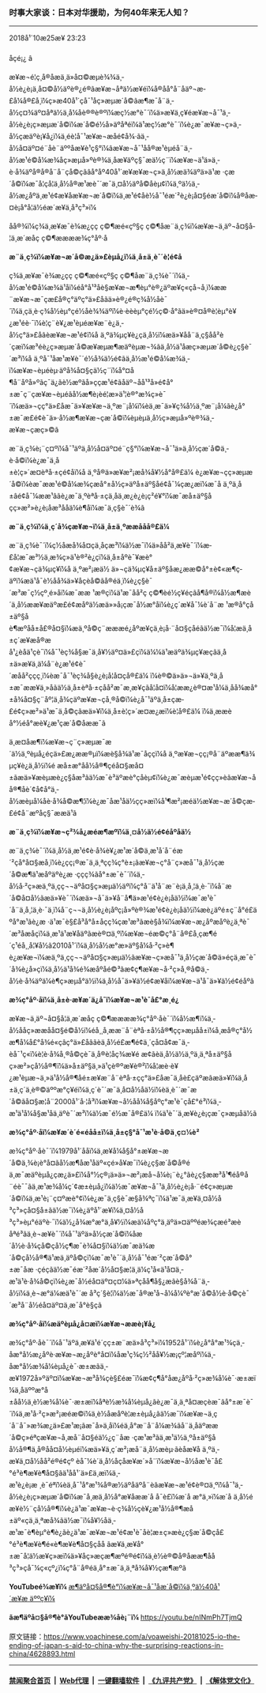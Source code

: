 ### 时事大家谈：日本对华援助，为何40年来无人知？
------------------------

<div class="published">
 <span class="date" title="ä¸­å½æ¶é´">
  <time datetime="2018-10-25T23:23:33+08:00">
   2018å¹´10æ25æ¥ 23:23
  </time>
 </span>
</div>
<br/>
<div class="wsw">
 <span class="dateline">
  åçé¡¿ â
 </span>
 <p>
  æ¥æ¬é¦ç¸å®åæä¸ä»å¤©æµè¾¾ä¸­å½è¿è¡ä¸å¤©å½äºè®¿é®ãæ¥æ¬åªä½æ¥éï¼å®åå°å¨åäº¬æ­£å¼å®£å¸ï¼ç»æ40å¹´çå¯¹åç»æµæ´å©ãæ¶æ¯å¨ä¸­å½ç¤¾äº¤åªä½ä¸å¼åè®®è®ºï¼æç½æ°è¯´ï¼ä»æ¥ä¸ç¥éæ¥æ¬å¯¹ä¸­å½è¿è¡ç»æµæ´å©ï¼æ´å©é½å»äºåªéï¼ä¹æç½æ°è¯´ï¼è¿æ¯æ¥æ¬ç»ä¸­å½çæäºè¡¥å¿ï¼ä¸éè¦å¯¹æ¥æ¬æ­åé¢å¾·ãä¸­å½å¤äº¤é¨åè¨äººåæ¥è¹ç§°ï¼âæ¥æ¬å¯¹åå®æ¹èµéå¨ä¸­å½æ¹é©å¼æ¾åç»æµå»ºè®¾ä¸­åæ¥äºç§¯æä½ç¨ï¼æ¥æ¬ä¹ä»ä¸­è·å¾äºå®å®å¨å¨çå©çãâå°åº40å¹´æ¥æ¥æ¬ç»ä¸­å½æä¾äºä»ä¹æ ·çæ´å©ï¼æ¯å¦çå¦ä¸­å½å®æ¹æè¯´æ¯ä¸¤å½äºå©åèµ¢ï¼ä¸ºä½ä¸­å½æ¿åºä¸æ¹é¢æ¥åæ¥æ¬æ´å©ï¼ä¸æ¹é¢åè½å¯¹éæ´²è¿è¡å¤§éæ´å©ï¼å®åæ­¤è¡å°å¦ä½éæ´æ¥ä¸­å³ç³»ï¼
 </p>
 <p>
  åå®¾ï¼ç¾ä¸­æ¥æ¯è¾æ¿ç­ç ç©¶æé«çº§ç ç©¶åæ¨ä¸­ç¾ï¼æ¥æ¬ä¸äº¬å¤§å­¦ä¸æ´æåç ç©¶ææææ¾ç°åº·å
 </p>
 <div class="wsw__embed">
 </div>
 <p>
  <strong>
   æ¨ä¸­ç¾ï¼æ¥æ¬æ´å©æ¿ä»£èµå¿ï¼ä¸­å±ä¸è¯´è¦é¢å­
  </strong>
 </p>
 <p>
  ç¾ä¸­æ¥æ¯è¾æ¿ç­ç ç©¶æé«çº§ç ç©¶åæ¨ä¸­ç¾è¯´ï¼ä¸­å½æ¹é©å¼æ¾ä¹åï¼éå°å¹³åè§æ¥æ¬æ¶èµ°è®¿äºæ¥ç«ç­å¬å¸ï¼ææ¨æ¥æ¬æ¯çæ­£å®ç°äºç°ä»£åãä»è®¿é®ç¾å½åè¯´ï¼ä¸çä¸è·ç¾å½èµ°çé½åè¾¾äºï¼è·èèèµ°çé½ç©·å°ãä»è®¤å®è¦èµ°è¥¿æ¹éè·¯ï¼è¦ç¨è¥¿æ¹èµéæ¥æ¨è¿ä¸­å½ç°ä»£åãèæ¥æ¬æ¹é¢ï¼å ä¸ºä¾µç¥è¿çä¸­å½ï¼æä»¥å­å¨ä¸ç§åå²è´çæï¼æ³éè¿ç»æµæ´å©æ¥æµæ¶æäºèµæ¬¾ãä¸­å½ä¹åæç»æµæ´å©è¿ç§è¯´æ³ï¼å ä¸ºå¯¹åæ¹æ¥è¯´é½å¾ä½é¢ãä¸­å½æ¹é©å¼æ¾ä¸­ï¼æ¥æ¬èµéèµ·äºå¾å¤§çä½ç¨ï¼å°¤å¶å¨åºå»ºãç¯ä¿ãè½æºãå»çç­æ¹é¢ãåäº¬åå¹³å»é¢å°±æ¯ç¨çæ¥æ¬èµéãå½æ¶è¡èé¦æ»ä¹¦è®°æ¾ç»è¯´ï¼æä»¬çç°ä»£åæ¯ä»¥æ¥æ¬ä¸ºæ¨¡å¼ï¼èä¸æ¯ä»¥ç¾å½ä¸ºæ¨¡å¼ãè¿å°±æ¯æ­£é¢è¯ä»·å½æ¶æ¥æ¬çæ´å©ï¼èµèµä¸­å½ç»æµå»ºè®¾ä¸­æ¥æ¬çæç»©ã
 </p>
 <p>
  æ¨ä¸­ç¾è¡¨ç¤ºï¼å¯¹äºä¸­å½å¤äº¤é¨ç§°ï¼æ¥æ¬å¯¹ä»ä¸­å½çæ´å©ä¸­è·å©ï¼è¿æ¯ä¸­å±è¦ç»´æ¤èªå·±çé¢å­ï¼å ä¸ºå®ä»æ¥æ²¡æå¾å¥½å°å®£ä¼ è¿æ¥æ¬çç»æµæ´å©ï¼èæ¯ææ¹é©å¼æ¾çæå°±å½ç»äºå±äº§åé¢å¯¼çæ¿æï¼æ¯å ä¸ºä¸­å±âé¢å¯¼ææ¹âãè¿æ¯ä¸ºèªå·±çä¸åä¸æ¿è¿è¡ç²é¥°ï¼æ¯æå±äº§åçç»æ²»è¿è¡åæ³ååä¼è¶åï¼æ¯ä¸ç§è¯´è¾ã
 </p>
 <p>
  <strong>
   æ¨ä¸­ç¾ï¼ä¸ç´å¾çæ¥æ¬ï¼ä¸­å±ä¸ºææååå®£ä¼
  </strong>
 </p>
 <p>
  æ¨ä¸­ç¾è¯´ï¼ç½åæå¾å¤çä¸åçæ³ï¼ä½æ¯ï¼ä»åå²ä¸æ¥è¯´ï¼æ­£å¦æ¯æ³½ä¸æ¾ç»ä¹è®²è¿çï¼ä¸­å±åºè¯¥æè°¢æ¥æ¬çä¾µç¥ï¼å ä¸ºæ²¡æä½ ä»¬çä¾µç¥å±äº§åæ¿ææ©å°±è¢«æ¶ç­äºï¼æä¹å¯è½åå¾ä»¥åçèå©ãå®éä¸ï¼è¿ç§è¯´æ³æ¯ç½çº¸é»å­ï¼æ¯ææ ¹æ®çï¼ä¹æ¯åå²ç ç©¶èé½ç¥éçãå¶å®ï¼å½æ¶æè´ä¸­å½ææ¥æäºæ­£é¢æåºä½æä»»å¡çæ¯å½æ°åï¼è¿ç´æ¥å¯¼è´å¨æ ¹æ®å°çå±äº§åè¶æºåå±å£®å¤§ï¼æä¸ºå©ç¨æææé¿åºæ¥çä¸è¡å·¨å¤§çåéãä½æ¯ï¼å¦æä¸­å±ç´æ¥æå®æå¹¿èåä¹çè¯ï¼å¯¹èç¾å§æ¯ä¸å¥½äº¤ä»£çï¼ä¼¼ä¹æäºä¾µç¥æçãä¸­å±ä»æ¥ä¸ä¼å¨è¿æ¹é¢è¯´æåå²ççç¸ï¼èæ¯å¯¹èç¾å§è¿è¡å¦å¤çå®£ä¼ ï¼è®©ä»ä»¬ä»¥ä¸ºä¸­å±æ¯ææ¥ä¸»åãä½ä¸­å±èªå·±çåå²æ¯æ¸æ¥çãå¦å¤ï¼å¦ææ¿è®¤æ¹å¼ä¸­åå¾æå°±å¾å¤§ç¨åº¦ä¸å¾çäºæ¥æ¬çå¸®å©ï¼è¿å¯¹äºä¸­å±çæ­£é¢ç»æ²»ä¹æ¯ä¸å©çãæä»¥ï¼ä¸­å±è¦ç»´æ¤æ¿æï¼è¦å®£ä¼ ï¼ä¸ææèå°½éå°æè¥¿æ¹çæ´å©åææ¯ã
 </p>
 <p>
  ä¸æ­¤åæ¶ï¼æ¥æ¬ç¨ç»æµæ¯æ´ä½ä¸ºèµå¿éçä»£æ¿ææ®µï¼æè§å¾ä¹æ¯åççï¼å ä¸ºæ¥æ¬çç¡®å¨äºææ¶ä¾µç¥è¿ä¸­å½ï¼é æå±æ°åå½å®¶çéå¤§æå¤±ãæä»¥æèµæè¿ç§åæ³ãä½æ¯è³äºæè°çåèµ¢ï¼è¿æ¯æèµæ¹é¢çç»èãæ¥æ¬åå®¶åè´¢å¢å°ä¸­å½æèµå¼åè·å¾å©æ¶¦ï¼è¿æ¯åæ¹åä½çç»æï¼å¹¶æ²¡æéä½æ¥æ¬æ´å©çæ­£é¢å¨æºåç§¯ææä¹ã
 </p>
 <p>
  <strong>
   æ¨ä¸­ç¾ï¼æ¥æ¬ç²¾å¿æéæ¶æºï¼ä¸¤å½ä½é¢éåºåä½
  </strong>
 </p>
 <p>
  æ¨ä¸­ç¾è¯´ï¼ä¸­å½ä¸æ¹é¢è·å¾è¥¿æ¹æ´å©ä¸æ¹å´å¨éæ´²ç­å°å¤§æå¸ï¼è¿çç¡®æ¯ä¸ä¸ªçç¾ç°è±¡ãæ¥æ¬ç°å¨ç»æå¯¹ä¸­å½çæ´å©æ¶ä¹æåºäºè¿æ ·ççç¾ãå°±æ¯è¯´ï¼ä¸­å½å·²ç»æä¸ºä¸çç¬¬äºå¤§ç»æµä½äºï¼ç°å¨ä¹å¨æ¨è¡ä¸å¸¦ä¸è·¯ï¼å¨æ´å©å¤å½ãæä»¥è¯´ï¼æä»¬å¯ä»¥å¨å¶ä»æ¹é¢è¿è¡åä½ï¼æ¯æ¹è¯´å¨ä¸å¸¦ä¸è·¯ä¸ï¼å¨ç¬¬ä¸å½è¿è¡åºç¡å»ºè®¾æ¹é¢è¿è¡åä½ï¼æè¿äºé±ç¨å°é£äºå°æ¹ãè¿æ ·ä¹æ¯è§£å³å°å±åçç¾çæ¹æ³ãæè§å¾ï¼æ¥æ¬æ¿åºæåºè¿ä¸ªè¯´æ³åæåçï¼ä¸­æ¹ä¹æ¥åäºãæè®¤ä¸ºï¼æ¥æ¬éæ©ç°å¨å®£å¸çæ¶é´ç¹éå¸¸å¦¥å½ã2010å¹´ï¼ä¸­å½å½æ°æ»äº§å¼å·²ç»è¶è¿æ¥æ¬ï¼æä¸ºä¸çç¬¬äºå¤§ç»æµä½ãæ¥æ¬ç»æå¯¹ä¸­å½çæ´å©ä»éçä¸æ¯è¯´å¾è¿å»çï¼ä¸­å½ä¹å¾é¾æåºåé©³ãæ¢ç¶æ¥æ¬å·²ç»å¸®å©ä¸­å½è·å¾äºä¼è¶ç»æµå°ä½ï¼ä¸­å½å¯ä»¥ä½é¢æ¥åï¼æ¥æ¬ä¹å¯ä»¥ä½é¢éåºã
 </p>
 <p>
  <strong>
   æ¾ç°åº·åï¼ä¸­å±è·æ¥æ´ä¿å¯ï¼æ¥æ¬æ¹è¯å£°æ¸é¿
  </strong>
 </p>
 <p>
  æ¥æ¬ä¸äº¬å¤§å­¦ä¸æ´æåç ç©¶ææææ¾ç°åº·åè¯´ï¼å½æ¶ï¼ä¸­å½ååç»ææåå¤§é©å½ï¼éå¸¸å¸ææ¨å¨èªå·±å½å®¶çç»æµåå±ï¼å¸æå®ç°å½æ¶å¼å£°å¾é«çâç°ä»£åâãèä¸­å½é£æ¶é¢ä¸´çå¤å¢æ¯ä¸­èå¯¹ç«ï¼è¦è·å¾å¸®å©çè¯ä¸å®è¦åç¾æ¥é æ¢ãèä¸­å½ä½ä¸ºä¸ä¸ªå±äº§åç»æ²»çå½å®¶ï¼ä»å±äº§ä¸»ä¹çè®ºæ¥è®²ï¼å¦æè·è¥¿æ¹èµæ¬ä¸»ä¹å½å®¶åé±æ¥æ¨å¨èªå·±çç°ä»£åæ¯ä¸åè£çäºæãæä»¥ï¼ä¸­å±ä¸ç´ä¸è®©äººæ°ç¥éï¼ä¸ç´è¯´æ¯ä¸å¤å½åä½ï¼èä¸è¯´æ¯æ´å©ãå¤§æ¦å¨2000å¹´å·¦å³ï¼æ¥æ¬å½åå¼å§åºç°æ¹è¯çå£°é³ï¼ä¸­æ¹ä¹å¼å§æ¹åä¸äºè¯´æ³ï¼ä½æ¯é½æ¯å®£ä¼ ï¼ä¹è¯´ä¸­æ¥è¿è¡çæ¯ç»æµåä½ã
 </p>
 <p>
  <strong>
   æ¾ç°åº·åï¼æ¥æ´è´é«éåå±ï¼ä¸­å±ç§°å¯¹æ¹è·å©ä¸ç¤¼è²
  </strong>
 </p>
 <p>
  æ¾ç°åº·åè¯´ï¼1979å¹´ååï¼ä¸­æ¥å¼å§å°±æ¥æ¬æ´å©ä¸¾è¡è°å¤ãå½æ¶åæ¹åäº«çé»å¥æ¯ï¼è¿ç§æ´å©å®éä¸æ¯æäºèµå¿çæ¿ä»£ï¼å°½ç®¡ä»ä»¬æ²¡æå¬å¼è¡¨è¿°ãè¿ç§ææ³å¹¶éå®å¨éè¯¯ãä¸­æ¹æ¾å¼ç´¢æ±èµå¿ï¼ä½æ¯æ¥æ¬å¯¹ä¸­å½è¿è¡å·¨é¢ç»æµæ´å©ï¼ä¸­æ¹è¡¨ç¤ºæè°¢ï¼è¿æ¯ä¸ç§è¯æ§å¾ªç¯ï¼ä¹æ¯ä¸­æ¥ä¸¤å½å³ç³»çå¤§å±ãä½æ¯ï¼è¿äºå¹´æ¥ï¼ä¸¤å½å³ç³»èµ°éäºè·¯ï¼ä½¿å¾æ°æ°ä¸å¥½ï¼æä¼åºç°ä¸äºä»¤äººéæ¾çæé³æèåªé³ãä¸è¬æ¥è¯´ï¼å¯¹äºä»å½çæ´å©ï¼åæ´å½è·å¾çå©çå½ç¶æ¯è¾å¤§ï¼ä½æ¯æä¾æ´å©çå½å®¶ä¹æä¸äºå©çï¼æ¯æ¹è¯´ä¸­å½å¯¹éæ´²çæ´å©å°±æ¯åæ ·çéçãä½æ¯éæ´²åæ´å½å¤§æ¦ä¸ä¼ç¹å«ä¹å¤ä¸­æ¹ä¹è·å¾å©çï¼è¿æ¯å½éå¤äº¤ç¤¼ä»ªçåå¶å§¿æãè§å¾å¨ä¸­å½ï¼ä¸è¬æ°ä¼æä¹è¯´æ å³ç´§è¦ï¼ä½æ¯å®æ¹å¬å¼å¼ºè°æ´å©å½è·å©çè¯´æ³å¨å½éå¤äº¤ä¸æ¯å°è§çã
 </p>
 <p>
  <strong>
   æ¾ç°åº·åï¼æäºèµå¿å¤æï¼æ¥æ¬ææè¡¥å¿
  </strong>
 </p>
 <p>
  æ¾ç°åº·åè¯´ï¼å¯¹äºä¸­æ¥ä¹é´çç±æ¨æä»å³ç³»ï¼1952å¹´ï¼è¿å°å°æ¹¾çä¸­åæ°å½æ¿åºè·æ¥æ¬æ¿åºè°å¤ï¼åæ¹ç­¾ç½²åå¥½æ¡çº¦æåºï¼ä¸­åæ°å½æ¾å¼èµå¿è¯·æ±æãä¸­æ¥1972å»ºäº¤ï¼æ¥æ¬æ³å¾çè§£éæ¯ï¼æ¢ç¶å°åæ¿åºå·²ç»æ¾å¼è¯·æ±æï¼ä¸­åäººæ°å±åå½ä¸è½æ¾å¼è¯·æ±æï¼åªè½æ¾å¼èµå¿ãè¿æ¯ä¸ä¸ªå¤æçèæ¯ãå°±æ¯è¯´ï¼ä¸­æ¹å·²ç»æ²¡æéæ©ï¼ä¸è½åæåºè¦æ±èµå¿ãä½æ¯ï¼æ¥æ¬ä¸ç´å¨å¯»æ¾æ¿ä»£æ¹æ¡ãæ¯å»ä¸åï¼éä¸å°æ¨å¨å¼æ¾ãå¨ä¸åäºææ´å©ç»éªçæ¥æ¬å¸æå¨å¤§éä½¿ç¨åæ ·çæ¹æ³ãä¸­æ¹ä½ä¸ºå±äº§åå½å®¶ä¸å®åå¤å½èµéï¼æä»¥ä¸ç´æ²¡æå¨ä¸­å½æèµ·ãèåæ¥å ä¸ºä¸­æ¥ä¸¤å½åå²é®é¢çº èå¯¼è´ä¸­å½åçåæ¥æ´»å¨ï¼æ¥æ¬å½åæ¹è¯å£°é³è¶æ¥è¶å¤§ãä¹åå¹´ä»£ä¸­æï¼ä¸­æ¹è¿è¡æ ¸è¯éªï¼èä¸å¯¹å°æ¹¾å®æ½äºåäºå¨èãæ¥æ¬æ¹é¢è®¤ä¸ºï¼å¯¹ä¸­å½è¿è¡ç»æµæ´å©ï¼æ¯å¸æä¸­å½å°æ¥åææ´å å¯è£ï¼æ´å æ°ä¸»ï¼æ´å ä¸å½éæ¥è½¨çå½å®¶ï¼è¿ä¹æ¯æ¥æ¬è·ç¾å½ç­è¥¿æ¹å½å®¶æå±äº«çä¸ä¸ªæå¾ãä½æ¯ï¼å¥½åä¸­æ¹æ¯è¶èµ°è¶è¿ãè¿ä¹æ¯æ¥æ¬æ¹é¢æ¹è¯åè¦æ±ç»æè¿ç§æ´å©çå£°é³è¶æ¥è¶é«è¶æ¥è¶å¤§çåå ãæ¥ä¸æ¥å°±æ¯å¦ä½æ¥ç»æï¼ä»¥åç»æçæ¶æºé®é¢ï¼ä¸è½è®©å®åææ¶åå³ç³»çå¯¼ç«çº¿ï¼ç°å¨å®éä¸å°±æ¯ä¸ä¸ªå¾å¥½çæ¶æºã
 </p>
 <p>
  <strong>
   YouTubeé¾æ¥ï¼
  </strong>
  <a class="wsw__a" href="https://youtu.be/mdeoRlYzD94" target="_blank">
   æ¶äºå¤§å®¶è°ï¼æ¥æ¬å¯¹åæ´å©ï¼ä¸ºä½40å¹´æ¥æ äººç¥ï¼
  </a>
 </p>
 <p>
  <strong>
   ãæ¶äºå¤§å®¶è°ãYouTubeæ­æ¾åè¡¨ï¼
  </strong>
  <a class="wsw__a" href="https://youtu.be/nINmPh7TjmQ" target="_blank">
   https://youtu.be/nINmPh7TjmQ
  </a>
 </p>
 <div class="clear">
 </div>
 <div class="mediaReplacer externalMedia">
  <div class="c-sticky-container">
   <div class="c-sticky-element" data-sp_api="youtube">
    <span class="c-sticky-element__close-el c-sticky-element__swipe-el ta-c" title="å³é­">
     <span class="ico ico-close m-0">
     </span>
    </span>
    <div class="external-content-placeholder">
    </div>
    <script>
    </script>
   </div>
  </div>
 </div>
 <p>
 </p>
 <p>
 </p>
 <p>
 </p>
</div>

原文链接：https://www.voachinese.com/a/voaweishi-20181025-io-the-ending-of-japan-s-aid-to-china-why-the-surprising-reactions-in-china/4628893.html


------------------------
#### [禁闻聚合首页](https://github.com/gfw-breaker/banned-news/blob/master/README.md) &nbsp;|&nbsp; [Web代理](https://github.com/gfw-breaker/open-proxy/blob/master/README.md) &nbsp;|&nbsp;  [一键翻墙软件](https://github.com/gfw-breaker/nogfw/blob/master/README.md) &nbsp;|&nbsp; [《九评共产党》](https://github.com/gfw-breaker/9ping.md/blob/master/README.md#九评之一评共产党是什么) &nbsp;|&nbsp; [《解体党文化》](https://github.com/gfw-breaker/jtdwh.md/blob/master/README.md#绪论)